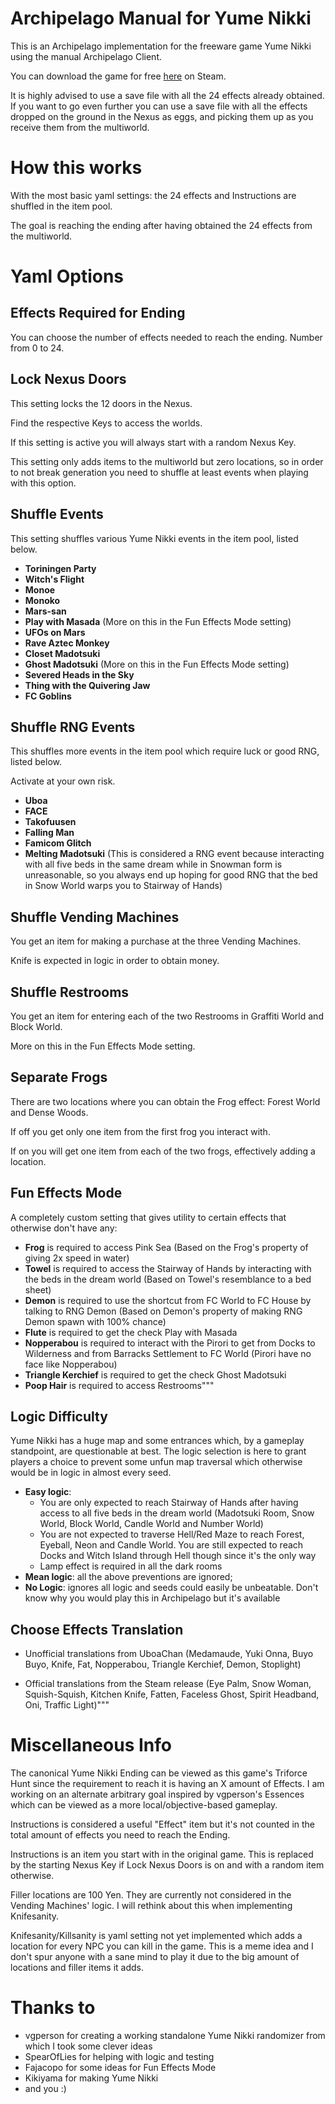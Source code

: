 # Archipelago Manual for Yume Nikki

This is an Archipelago implementation for the freeware game Yume Nikki using the manual Archipelago Client.

You can download the game for free [here](https://store.steampowered.com/app/650700/Yume_Nikki/) on Steam.

It is highly advised to use a save file with all the 24 effects already obtained. If you want to go even further you can use a save file with all the effects dropped on the ground in the Nexus as eggs, and picking them up as you receive them from the multiworld.


# How this works

With the most basic yaml settings: the 24 effects and Instructions are shuffled in the item pool.

The goal is reaching the ending after having obtained the 24 effects from the multiworld.


# Yaml Options

## Effects Required for Ending

You can choose the number of effects needed to reach the ending. Number from 0 to 24.


## Lock Nexus Doors

This setting locks the 12 doors in the Nexus.

Find the respective Keys to access the worlds.

If this setting is active you will always start with a random Nexus Key.

This setting only adds items to the multiworld but zero locations, so in order to not break generation you need to shuffle at least events when playing with this option.


## Shuffle Events

This setting shuffles various Yume Nikki events in the item pool, listed below.

- **Toriningen Party**
- **Witch's Flight**
- **Monoe**
- **Monoko**
- **Mars-san**
- **Play with Masada** (More on this in the Fun Effects Mode setting)
- **UFOs on Mars**
- **Rave Aztec Monkey**
- **Closet Madotsuki**
- **Ghost Madotsuki** (More on this in the Fun Effects Mode setting)
- **Severed Heads in the Sky**
- **Thing with the Quivering Jaw**
- **FC Goblins**


## Shuffle RNG Events

This shuffles more events in the item pool which require luck or good RNG, listed below.

Activate at your own risk.

- **Uboa**
- **FACE**
- **Takofuusen**
- **Falling Man**
- **Famicom Glitch**
- **Melting Madotsuki** (This is considered a RNG event because interacting with all five beds in the same dream while in Snowman form is unreasonable, so you always end up hoping for good RNG that the bed in Snow World warps you to Stairway of Hands)


## Shuffle Vending Machines

You get an item for making a purchase at the three Vending Machines.

Knife is expected in logic in order to obtain money.


## Shuffle Restrooms

You get an item for entering each of the two Restrooms in Graffiti World and Block World.

More on this in the Fun Effects Mode setting.


## Separate Frogs

There are two locations where you can obtain the Frog effect: Forest World and Dense Woods.

If off you get only one item from the first frog you interact with.

If on you will get one item from each of the two frogs, effectively adding a location.


## Fun Effects Mode

A completely custom setting that gives utility to certain effects that otherwise don't have any:

- **Frog** is required to access Pink Sea (Based on the Frog's property of giving 2x speed in water)
- **Towel** is required to access the Stairway of Hands by interacting with the beds in the dream world (Based on Towel's resemblance to a bed sheet)
- **Demon** is required to use the shortcut from FC World to FC House by talking to RNG Demon (Based on Demon's property of making RNG Demon spawn with 100% chance)
- **Flute** is required to get the check Play with Masada
- **Nopperabou** is required to interact with the Pirori to get from Docks to Wilderness and from Barracks Settlement to FC World (Pirori have no face like Nopperabou)
- **Triangle Kerchief** is required to get the check Ghost Madotsuki
- **Poop Hair** is required to access Restrooms"""


## Logic Difficulty

Yume Nikki has a huge map and some entrances which, by a gameplay standpoint, are questionable at best. The logic selection is here to grant players a choice to prevent some unfun map traversal which otherwise would be in logic in almost every seed.

- **Easy logic**:
	- You are only expected to reach Stairway of Hands after having access to all five beds in the dream world (Madotsuki Room, Snow World, Block World, Candle World and Number World)
	- You are not expected to traverse Hell/Red Maze to reach Forest, Eyeball, Neon and Candle World. You are still expected to reach Docks and Witch Island through Hell though since it's the only way
	- Lamp effect is required in all the dark rooms
- **Mean logic**: all the above preventions are ignored;
- **No Logic**: ignores all logic and seeds could easily be unbeatable. Don't know why you would play this in Archipelago but it's available


## Choose Effects Translation

- Unofficial translations from UboaChan (Medamaude, Yuki Onna, Buyo Buyo, Knife, Fat, Nopperabou, Triangle Kerchief, Demon, Stoplight)

- Official translations from the Steam release (Eye Palm, Snow Woman, Squish-Squish, Kitchen Knife, Fatten, Faceless Ghost, Spirit Headband, Oni, Traffic Light)"""


# Miscellaneous Info

The canonical Yume Nikki Ending can be viewed as this game's Triforce Hunt since the requirement to reach it is having an X amount of Effects. I am working on an alternate arbitrary goal inspired by vgperson's Essences which can be viewed as a more local/objective-based gameplay.

Instructions is considered a useful "Effect" item but it's not counted in the total amount of effects you need to reach the Ending.

Instructions is an item you start with in the original game. This is replaced by the starting Nexus Key if Lock Nexus Doors is on and with a random item otherwise.

Filler locations are 100 Yen. They are currently not considered in the Vending Machines' logic. I will rethink about this when implementing Knifesanity.

Knifesanity/Killsanity is yaml setting not yet implemented which adds a location for every NPC you can kill in the game. This is a meme idea and I don't spur anyone with a sane mind to play it due to the big amount of locations and filler items it adds.


# Thanks to

- vgperson for creating a working standalone Yume Nikki randomizer from which I took some clever ideas
- SpearOfLies for helping with logic and testing
- Fajacopo for some ideas for Fun Effects Mode
- Kikiyama for making Yume Nikki
- and you :)